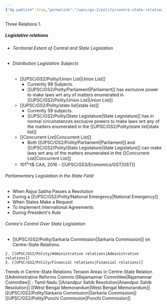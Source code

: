 ```yaml
---
{"dg-publish":true,"permalink":"/upsc/gs-2/polity/centre-state-relations/","dgHomeLink":true,"dgPassFrontmatter":false}
---
```


Three Relations
	1. 
<div class="transclusion internal-embed is-loaded"><div class="markdown-embed">

<div class="markdown-embed-title">



</div>


##### Legislative relations

- ###### Territorial Extent of Central and State Legislation
- ###### Distribution Legislative Subjects
	- [[UPSC/GS2/Polity/Union List|Union List]]
		- Currently 98 Subjects.
		- [[UPSC/GS2/Polity/Parliament|Parliament]] has exclusive power to make laws wrt any of matters enumerated in [[UPSC/GS2/Polity/Union List|Union List]]
	- [[UPSC/GS2/Polity/state list|state list]]
		- Currently 59 subjects. 
		- [[UPSC/GS2/Polity/State Legislature|State Legislature]] has in normal circumstances exclusive powers to make laws wrt any of the matters enumerated in the [[UPSC/GS2/Polity/state list|state list]]
	- [[Concurrent List|Concurrent List]]
		- Both [[UPSC/GS2/Polity/Parliament|Parliament]] and [[UPSC/GS2/Polity/State Legislature|State Legislature]] can make laws wrt any of the matters enumerated in the [[Concurrent List|Concurrent List]]
	- 101$^s$^t$ CAA, 2016 - [[UPSC/GS3/Economics/GST|GST]] 

###### Parliamentary Legislation in the State Field
- When Rajya Sabha Passes a Resolution
- During a [[UPSC/GS2/Polity/National Emergency|National Emergency]]
- When States Make a Request
- To Implement International Agreements
- During President's Rule

###### Centre's Control Over State Legislation
- [[UPSC/GS2/Polity/Sarkaria Commission|Sarkaria Commission]] on Centre-State Relations. 


</div></div>

	2. [[UPSC/GS2/Polity/Administrative relations|Administrative relations]]
	3. [[UPSC/GS2/Polity/Financial relations|Financial relations]]
Trends in Centre-State Relations
	Tension Areas in Centre-State Relation
	[[Administrative Reforms Commis
	[[Rajamannar Committee|Rajamannar Committee]] : Tamil Nadu
	[[Anandpur Sahib Resolution|Anandpur Sahib Resolution]]
	[[West Bengal Memorandum|West Bengal Memorandum]]
	[[UPSC/GS2/Polity/Sarkaria Commission|Sarkaria Commission]] 
	[[UPSC/GS2/Polity/Punchi Commission|Punchi Commission]]
	
	
	
	